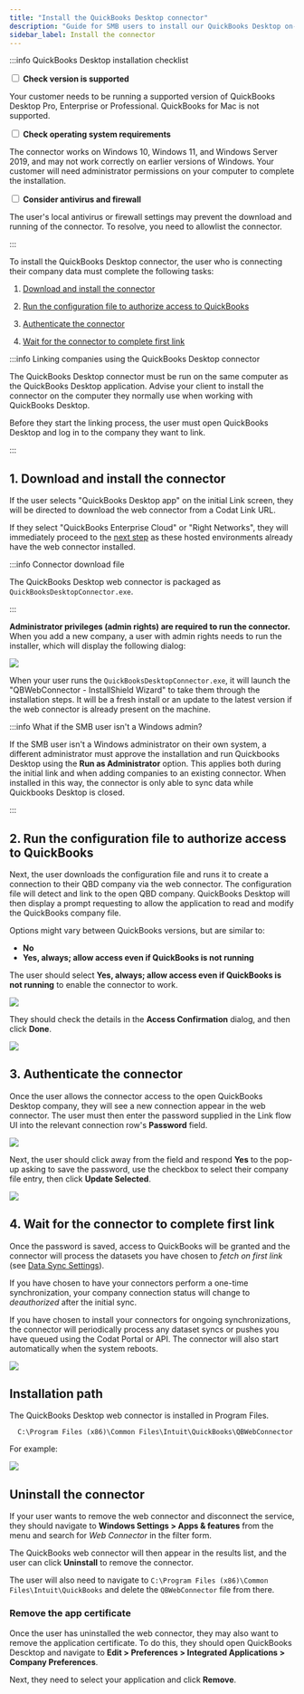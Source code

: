 ```yaml
---
title: "Install the QuickBooks Desktop connector"
description: "Guide for SMB users to install our QuickBooks Desktop on-premise connector."
sidebar_label: Install the connector
---
```

:::info QuickBooks Desktop installation checklist

<input type="checkbox" unchecked/> <b>Check version is supported</b>

Your customer needs to be running a supported version of QuickBooks Desktop Pro, Enterprise or Professional. QuickBooks for Mac is not supported. 

<input type="checkbox" unchecked/> <b>Check operating system requirements</b>

The connector works on Windows 10, Windows 11, and Windows Server 2019, and may not work correctly on earlier versions of Windows. Your customer will need administrator permissions on your computer to complete the installation.

<input type="checkbox" unchecked/> <b>Consider antivirus and firewall</b>

The user's local antivirus or firewall settings may prevent the download and running of the connector. To resolve, you need to allowlist the connector.

:::

To install the QuickBooks Desktop connector, the user who is connecting their company data must complete the following tasks:

1. [Download and install the connector](/integrations/accounting/quickbooksdesktop/installing-the-quickbooks-connector#1-download-and-install-the-connector)

2. [Run the configuration file to authorize access to QuickBooks](/integrations/accounting/quickbooksdesktop/installing-the-quickbooks-connector#2-run-the-configuration-file-to-authorize-access-to-quickbooks)

3. [Authenticate the connector](/integrations/accounting/quickbooksdesktop/installing-the-quickbooks-connector#3-authenticate-the-connector)

4. [Wait for the connector to complete first link](/integrations/accounting/quickbooksdesktop/installing-the-quickbooks-connector#4-wait-for-the-connector-to-complete-first-link)

:::info Linking companies using the QuickBooks Desktop connector

The QuickBooks Desktop connector must be run on the same computer as the QuickBooks Desktop application. Advise your client to install the connector on the computer they normally use when working with QuickBooks Desktop.

Before they start the linking process, the user must open QuickBooks Desktop and log in to the company they want to link. 

:::

## 1. Download and install the connector

If the user selects "QuickBooks Desktop app" on the initial Link screen, they will be directed to download the web connector from a Codat Link URL.

If they select "QuickBooks Enterprise Cloud" or "Right Networks", they will immediately proceed to the [next step](/integrations/accounting/quickbooksdesktop/installing-the-quickbooks-connector#2-run-the-configuration-file-to-authorize-access-to-quickbooks) as these hosted environments already have the web connector installed.

:::info Connector download file

The QuickBooks Desktop web connector is packaged as `QuickBooksDesktopConnector.exe`.

:::

**Administrator privileges (admin rights) are required to run the connector.** When you add a new company, a user with admin rights needs to run the installer, which will display the following dialog:

<img src="/img/integrations/accounting/quickbooksdesktop/NewQBD-DownloadInstaller.png" />

When your user runs the `QuickBooksDesktopConnector.exe`, it will launch the "QBWebConnector - InstallShield Wizard" to take them through the installation steps. It will be a fresh install or an update to the latest version if the web connector is already present on the machine.

:::info What if the SMB user isn't a Windows admin?

If the SMB user isn't a Windows administrator on their own system, a different administrator must approve the installation and run Quickbooks Desktop using the **Run as Administrator** option. This applies both during the initial link and when adding companies to an existing connector. When installed in this way, the connector is only able to sync data while Quickbooks Desktop is closed.

:::

## 2. Run the configuration file to authorize access to QuickBooks

Next, the user downloads the configuration file and runs it to create a connection to their QBD company via the web connector. The configuration file will detect and link to the open QBD company. QuickBooks Desktop will then display a prompt requesting to allow the application to read and modify the QuickBooks company file.

Options might vary between QuickBooks versions, but are similar to:

- **No**
- **Yes, always; allow access even if QuickBooks is not running**

The user should select **Yes, always; allow access even if QuickBooks is not running** to enable the connector to work.

<img src="/img/integrations/accounting/quickbooksdesktop/NewQBD-AppCertificate.png" />

They should check the details in the **Access Confirmation** dialog, and then click **Done**.

<img src="/img/integrations/accounting/quickbooksdesktop/NewQBD-AccessConf.png" />

## 3. Authenticate the connector

Once the user allows the connector access to the open QuickBooks Desktop company, they will see a new connection appear in the web connector. The user must then enter the password supplied in the Link flow UI into the relevant connection row's **Password** field.

<img src="/img/integrations/accounting/quickbooksdesktop/NewQBD-Password.png" />

Next, the user should click away from the field and respond **Yes** to the pop-up asking to save the password, use the checkbox to select their company file entry, then click **Update Selected**.

<img src="/img/integrations/accounting/quickbooksdesktop/NewQBD-UpdateSelected.png" />

## 4. Wait for the connector to complete first link

Once the password is saved, access to QuickBooks will be granted and the connector will process the datasets you have chosen to _fetch on first link_ (see [Data Sync Settings](/core-concepts/data-type-settings)).

If you have chosen to have your connectors perform a one-time synchronization, your company connection status will change to _deauthorized_ after the initial sync.

If you have chosen to install your connectors for ongoing synchronizations, the connector will periodically process any dataset syncs or pushes you have queued using the Codat Portal or API. The connector will also start automatically when the system reboots.

<img src="/img/integrations/accounting/quickbooksdesktop/NewQBD-SuccessfulConnection.png" />

## Installation path

The QuickBooks Desktop web connector is installed in Program Files.

```
  C:\Program Files (x86)\Common Files\Intuit\QuickBooks\QBWebConnector
```

For example:

<img src="/img/integrations/accounting/quickbooksdesktop/NEWQBD-FileLocation.png" />


## Uninstall the connector

If your user wants to remove the web connector and disconnect the service, they should navigate to **Windows Settings > Apps & features** from the menu and search for _Web Connector_ in the filter form. 

The QuickBooks web connector will then appear in the results list, and the user can click **Uninstall** to remove the connector.

The user will also need to navigate to `C:\Program Files (x86)\Common Files\Intuit\QuickBooks` and delete the `QBWebConnector` file from there.

### Remove the app certificate

Once the user has uninstalled the web connector, they may also want to remove the application certificate. To do this, they should open QuickBooks Descktop and navigate to **Edit > Preferences > Integrated Applications > Company Preferences**. 

Next, they need to select your application and click **Remove**.
